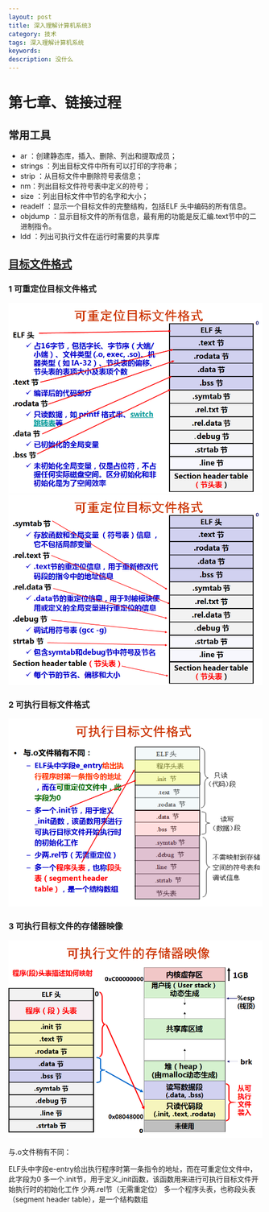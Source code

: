 ```yaml
---
layout: post
title: 深入理解计算机系统3
category: 技术
tags: 深入理解计算机系统
keywords: 
description: 没什么
---
```


 <!-- [TOC] -->


# 第七章、链接过程

## 常用工具
+ ar ：创建静态库，插入、删除、列出和提取成员；
+ strings ：列出目标文件中所有可以打印的字符串；
+ strip ：从目标文件中删除符号表信息；
+ nm：列出目标文件符号表中定义的符号；
+ size ：列出目标文件中节的名字和大小；
+ readelf ：显示一个目标文件的完整结构，包括ELF 头中编码的所有信息。
+ objdump ：显示目标文件的所有信息，最有用的功能是反汇编.text节中的二进制指令。
+ ldd ：列出可执行文件在运行时需要的共享库

## [目标文件格式](https://github.com/Hitatm/Hitatm.github.io/tree/master/public/files/linkerandloader)

### 1 可重定位目标文件格式
   ![tupian](/public/img/pic/kechongdingwei.png) ![tupian](/public/img/pic/kechongdingwei2.png)  
### 2 可执行目标文件格式
   ![tupian](/public/img/pic/kezhixingmubiaowenjian.png)
### 3 可执行目标文件的存储器映像
   ![tupian](/public/img/pic/elf.png)


与.o文件稍有不同：

ELF头中字段e-entry给出执行程序时第一条指令的地址，而在可重定位文件中，此字段为0
多一个.init节，用于定义_init函数，该函数用来进行可执行目标文件开始执行时的初始化工作
少两.rel节（无需重定位）
多一个程序头表，也称段头表（segment header table），是一个结构数组
